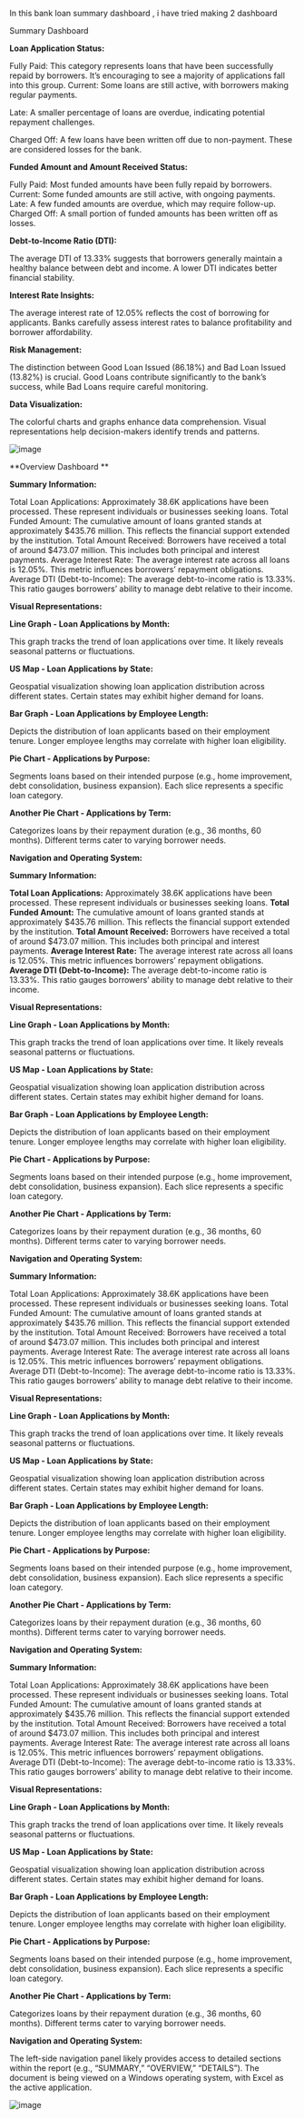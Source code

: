 In this bank loan summary dashboard , i have tried making 2 dashboard


Summary Dashboard 

**Loan Application Status:**

Fully Paid: This category represents loans that have been successfully repaid by borrowers. It’s encouraging to see a majority of applications fall into this group.
Current: Some loans are still active, with borrowers making regular payments.

Late: A smaller percentage of loans are overdue, indicating potential repayment challenges.

Charged Off: A few loans have been written off due to non-payment. These are considered losses for the bank.

**Funded Amount and Amount Received Status:**

Fully Paid: Most funded amounts have been fully repaid by borrowers.
Current: Some funded amounts are still active, with ongoing payments.
Late: A few funded amounts are overdue, which may require follow-up.
Charged Off: A small portion of funded amounts has been written off as losses.

**Debt-to-Income Ratio (DTI):**

The average DTI of 13.33% suggests that borrowers generally maintain a healthy balance between debt and income.
A lower DTI indicates better financial stability.

**Interest Rate Insights:**

The average interest rate of 12.05% reflects the cost of borrowing for applicants.
Banks carefully assess interest rates to balance profitability and borrower affordability.

**Risk Management:**

The distinction between Good Loan Issued (86.18%) and Bad Loan Issued (13.82%) is crucial.
Good Loans contribute significantly to the bank’s success, while Bad Loans require careful monitoring.

**Data Visualization:**

The colorful charts and graphs enhance data comprehension.
Visual representations help decision-makers identify trends and patterns.

![image](https://github.com/askindiawhy/Bank-Loan-Report/assets/121374921/72e12d1a-ef3b-4d9f-b6a4-1b576820e9b7)


**Overview Dashboard **

**Summary Information:**

Total Loan Applications: Approximately 38.6K applications have been processed. These represent individuals or businesses seeking loans.
Total Funded Amount: The cumulative amount of loans granted stands at approximately $435.76 million. This reflects the financial support extended by the institution.
Total Amount Received: Borrowers have received a total of around $473.07 million. This includes both principal and interest payments.
Average Interest Rate: The average interest rate across all loans is 12.05%. This metric influences borrowers’ repayment obligations.
Average DTI (Debt-to-Income): The average debt-to-income ratio is 13.33%. This ratio gauges borrowers’ ability to manage debt relative to their income.

**Visual Representations:**

**Line Graph - Loan Applications by Month:**

This graph tracks the trend of loan applications over time. It likely reveals seasonal patterns or fluctuations.

**US Map - Loan Applications by State:**

Geospatial visualization showing loan application distribution across different states.
Certain states may exhibit higher demand for loans.

**Bar Graph - Loan Applications by Employee Length:**

Depicts the distribution of loan applicants based on their employment tenure.
Longer employee lengths may correlate with higher loan eligibility.

**Pie Chart - Applications by Purpose:**

Segments loans based on their intended purpose (e.g., home improvement, debt consolidation, business expansion).
Each slice represents a specific loan category.

**Another Pie Chart - Applications by Term:**

Categorizes loans by their repayment duration (e.g., 36 months, 60 months).
Different terms cater to varying borrower needs.

**Navigation and Operating System:**

**Summary Information:**

**Total Loan Applications:** Approximately 38.6K applications have been processed. These represent individuals or businesses seeking loans.
**Total Funded Amount:** The cumulative amount of loans granted stands at approximately $435.76 million. This reflects the financial support extended by the institution.
**Total Amount Received:** Borrowers have received a total of around $473.07 million. This includes both principal and interest payments.
**Average Interest Rate:** The average interest rate across all loans is 12.05%. This metric influences borrowers’ repayment obligations.
**Average DTI (Debt-to-Income):** The average debt-to-income ratio is 13.33%. This ratio gauges borrowers’ ability to manage debt relative to their income.

**Visual Representations:**

**Line Graph - Loan Applications by Month:**

This graph tracks the trend of loan applications over time. It likely reveals seasonal patterns or fluctuations.

**US Map - Loan Applications by State:**

Geospatial visualization showing loan application distribution across different states.
Certain states may exhibit higher demand for loans.

**Bar Graph - Loan Applications by Employee Length:**

Depicts the distribution of loan applicants based on their employment tenure.
Longer employee lengths may correlate with higher loan eligibility.

**Pie Chart - Applications by Purpose:**

Segments loans based on their intended purpose (e.g., home improvement, debt consolidation, business expansion).
Each slice represents a specific loan category.

**Another Pie Chart - Applications by Term:**

Categorizes loans by their repayment duration (e.g., 36 months, 60 months).
Different terms cater to varying borrower needs.

**Navigation and Operating System:**

**Summary Information:**

Total Loan Applications: Approximately 38.6K applications have been processed. These represent individuals or businesses seeking loans.
Total Funded Amount: The cumulative amount of loans granted stands at approximately $435.76 million. This reflects the financial support extended by the institution.
Total Amount Received: Borrowers have received a total of around $473.07 million. This includes both principal and interest payments.
Average Interest Rate: The average interest rate across all loans is 12.05%. This metric influences borrowers’ repayment obligations.
Average DTI (Debt-to-Income): The average debt-to-income ratio is 13.33%. This ratio gauges borrowers’ ability to manage debt relative to their income.

**Visual Representations:**

**Line Graph - Loan Applications by Month:**

This graph tracks the trend of loan applications over time. It likely reveals seasonal patterns or fluctuations.

**US Map - Loan Applications by State:**

Geospatial visualization showing loan application distribution across different states.
Certain states may exhibit higher demand for loans.

**Bar Graph - Loan Applications by Employee Length:**

Depicts the distribution of loan applicants based on their employment tenure.
Longer employee lengths may correlate with higher loan eligibility.

**Pie Chart - Applications by Purpose:**

Segments loans based on their intended purpose (e.g., home improvement, debt consolidation, business expansion).
Each slice represents a specific loan category.

**Another Pie Chart - Applications by Term:**

Categorizes loans by their repayment duration (e.g., 36 months, 60 months).
Different terms cater to varying borrower needs.

**Navigation and Operating System:**

**Summary Information:**

Total Loan Applications: Approximately 38.6K applications have been processed. These represent individuals or businesses seeking loans.
Total Funded Amount: The cumulative amount of loans granted stands at approximately $435.76 million. This reflects the financial support extended by the institution.
Total Amount Received: Borrowers have received a total of around $473.07 million. This includes both principal and interest payments.
Average Interest Rate: The average interest rate across all loans is 12.05%. This metric influences borrowers’ repayment obligations.
Average DTI (Debt-to-Income): The average debt-to-income ratio is 13.33%. This ratio gauges borrowers’ ability to manage debt relative to their income.

**Visual Representations:**

**Line Graph - Loan Applications by Month:**

This graph tracks the trend of loan applications over time. It likely reveals seasonal patterns or fluctuations.

**US Map - Loan Applications by State:**

Geospatial visualization showing loan application distribution across different states.
Certain states may exhibit higher demand for loans.

**Bar Graph - Loan Applications by Employee Length:**

Depicts the distribution of loan applicants based on their employment tenure.
Longer employee lengths may correlate with higher loan eligibility.

**Pie Chart - Applications by Purpose:**

Segments loans based on their intended purpose (e.g., home improvement, debt consolidation, business expansion).
Each slice represents a specific loan category.

**Another Pie Chart - Applications by Term:**

Categorizes loans by their repayment duration (e.g., 36 months, 60 months).
Different terms cater to varying borrower needs.

**Navigation and Operating System:**

The left-side navigation panel likely provides access to detailed sections within the report (e.g., “SUMMARY,” “OVERVIEW,” “DETAILS”).
The document is being viewed on a Windows operating system, with Excel as the active application.

![image](https://github.com/askindiawhy/Bank-Loan-Report/assets/121374921/69aed195-d691-4e2d-bdc1-7355b938c092)
